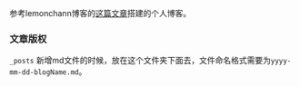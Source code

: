 参考lemonchann博客的[这篇文章]( https://lemonchann.github.io/create_blog_with_github_pages/ )搭建的个人博客。

### 文章版权

`_posts` 新增md文件的时候，放在这个文件夹下面去，文件命名格式需要为`yyyy-mm-dd-blogName.md`。  



